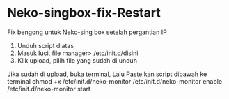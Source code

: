 # Neko-singbox-fix-Restart
Fix bengong untuk Neko-sing box setelah pergantian IP

1. Unduh script diatas
2. Masuk luci, file manager> /etc/init.d/disini
3. Klik upload, pilih file yang sudah di unduh
   
 Jika sudah di upload, buka terminal, Lalu Paste kan script dibawah ke terminal
 chmod +x /etc/init.d/neko-monitor
 /etc/init.d/neko-monitor enable
 /etc/init.d/neko-monitor start





